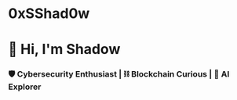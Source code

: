 # 0xSShad0w
# 👋 Hi, I'm Shadow   
### 🛡️ Cybersecurity Enthusiast | ⛓️ Blockchain Curious | 🤖 AI Explorer  
